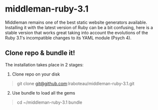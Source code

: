 # middleman-ruby-3.1
Middleman remains one of the best static website generators available.  Installing it with the latest version of Ruby can be a bit confusing, here is a stable version that works great taking into account the evolutions of the Ruby 3.1's incompatible changes to its YAML module (Psych 4).

## Clone repo & bundle it!

The installation takes place in 2 stages:

1. Clone repo on your disk

> git clone git@github.com:lraboteau/middleman-ruby-3.1.git

2. Use bundle to load all the gems

> cd ~/middleman-ruby-3.1
> bundle
